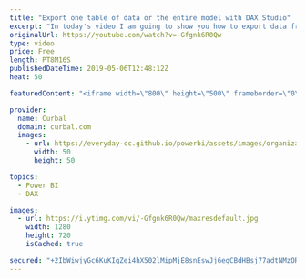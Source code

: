 ```yaml
---
title: "Export one table of data or the entire model with DAX Studio"
excerpt: "In today's video I am going to show you how to export data from one table or the entire model using DAX Studio. #curbal #dax #daxstudio  Keynote: 02:00 Download data from one table with DAX Studio 02:40 Download the entire model with DAX Studio  Here you can download all the pbix files: https://curbal.com/donwload-center"
originalUrl: https://youtube.com/watch?v=-Gfgnk6R0Qw
type: video
price: Free
length: PT8M16S
publishedDateTime: 2019-05-06T12:48:12Z
heat: 50

featuredContent: "<iframe width=\"800\" height=\"500\" frameborder=\"0\" src=\"https://www.youtube.com/embed/-Gfgnk6R0Qw\" allow=\"accelerometer; autoplay; encrypted-media; gyroscope; picture-in-picture\" allowfullscreen></iframe>"

provider:
  name: Curbal
  domain: curbal.com
  images:
    - url: https://everyday-cc.github.io/powerbi/assets/images/organizations/curbal.com-50x50.jpg
      width: 50
      height: 50

topics:
  - Power BI
  - DAX

images:
  - url: https://i.ytimg.com/vi/-Gfgnk6R0Qw/maxresdefault.jpg
    width: 1280
    height: 720
    isCached: true

secured: "+2IbWiwjyGc6KuKIgZei4hX502lMipMjE8snEswJj6egCBdHBsj77adtNMzORjGOE2/i2JYHsaThimMivtqloSwFGpwEWx71QCyORpZmNgfXoebZxuFpQEShjQspmFJrN9etA9tPS/4W3tughN93USV9zZ9OsWaVSZZAxiKD7EJ33fMt5oGDSerjy6ChLnqfQxZL7g8t41MSxKnI6IJjdh/Rj/LRa9cB6pXUfc9sDnS9mLivSqJSXXl5PH/QgNZdGHecDlMAfnu8Jxr8EErQ9tHkKX2t9LhROis+gDE3olYhofoFfMSbFTK9SnIYLvTsIrgcJYBl1qYmbSDBqiH/8B78rRl9etmVARsSkOViNRydJbXATlIWdz5dT7TuOp/YmeMiXwEJLbEzDmECt9jxEPBImEjPaohhAJxmp72j3po=;hnZYbiSlwAJ6OyhmOgyr3A=="
---
```


